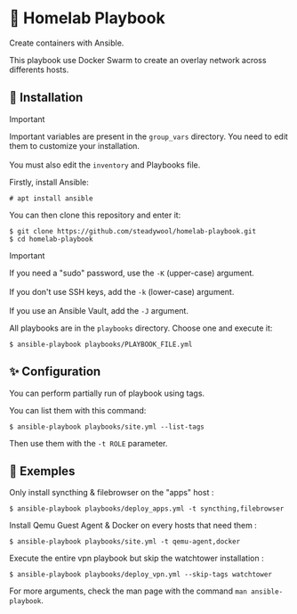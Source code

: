 # 🐋 Homelab Playbook

Create containers with Ansible.

This playbook use Docker Swarm to create an overlay network across differents hosts.

## 🚀 Installation

> [!IMPORTANT]
> Important variables are present in the `group_vars` directory. You need to edit them to customize your installation. </br></br>
> You must also edit the `inventory` and Playbooks file.

Firstly, install Ansible:
```
# apt install ansible
```

You can then clone this repository and enter it:
```
$ git clone https://github.com/steadywool/homelab-playbook.git
$ cd homelab-playbook
```

> [!IMPORTANT]
> If you need a "sudo" password, use the `-K` (upper-case) argument. </br></br>
> If you don't use SSH keys, add the `-k` (lower-case) argument. </br></br>
> If you use an Ansible Vault, add the `-J` argument.

All playbooks are in the `playbooks` directory. Choose one and execute it:
```
$ ansible-playbook playbooks/PLAYBOOK_FILE.yml
```

## ✨ Configuration

You can perform partially run of playbook using tags.

You can list them with this command:
```
$ ansible-playbook playbooks/site.yml --list-tags
```

Then use them with the `-t ROLE` parameter.

## 📕 Exemples

Only install syncthing & filebrowser on the "apps" host :
```
$ ansible-playbook playbooks/deploy_apps.yml -t syncthing,filebrowser
```

Install Qemu Guest Agent & Docker on every hosts that need them :
```
$ ansible-playbook playbooks/site.yml -t qemu-agent,docker
```

Execute the entire vpn playbook but skip the watchtower installation :
```
$ ansible-playbook playbooks/deploy_vpn.yml --skip-tags watchtower
```

For more arguments, check the man page with the command `man ansible-playbook`.